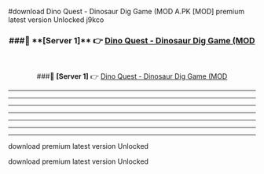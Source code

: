 #download Dino Quest - Dinosaur Dig Game (MOD A.PK [MOD] premium latest version Unlocked j9kco 



<div align="center">
<h3>###🔹 **[Server 1]** 👉 <a href="https://download1apk.web.app/">Dino Quest - Dinosaur Dig Game (MOD</a></h3><br>


###🔹 **[Server 1]** 👉 <a href="https://download1apk.web.app/">Dino Quest - Dinosaur Dig Game (MOD</a></h3>
</div>



----------------------------------------------------------

----------------------------------------------------------

----------------------------------------------------------

----------------------------------------------------------

----------------------------------------------------------

----------------------------------------------------------

----------------------------------------------------------

download premium latest version Unlocked

download premium latest version Unlocked
